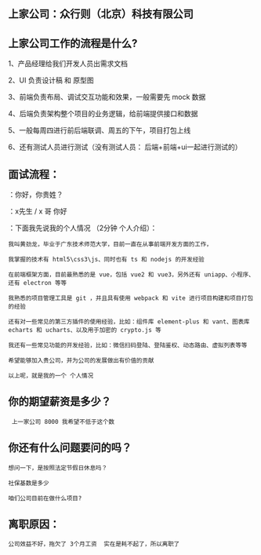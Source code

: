 ## 上家公司：众行则（北京）科技有限公司

## 上家公司工作的流程是什么?

1、产品经理给我们开发人员出需求文档

2、UI 负责设计稿 和 原型图

3、前端负责布局、调试交互功能和效果，一般需要先 mock 数据

4、后端负责架构整个项目的业务逻辑，给前端提供接口和数据

5、一般每周四进行前后端联调、周五的下午，项目打包上线

6、还有测试人员进行测试（没有测试人员： 后端+前端+ui一起进行测试的）


## 面试流程：

：你好，你贵姓？

：x先生 / x 哥 你好

：下面我先说我的个人情况 （2分钟 个人介绍）：

    我叫黄劲龙，毕业于广东技术师范大学，目前一直在从事前端开发方面的工作，

    我掌握的技术有 html5\css3\js、同时也有 ts 和 nodejs 的开发经验

    在前端框架方面，目前最熟悉的是 vue，包括 vue2 和 vue3，另外还有 uniapp、小程序、还有 electron 等等

    我熟悉的项目管理工具是 git ，并且具有使用 webpack 和 vite 进行项目构建和项目打包的经验 

    还有对一些常见的第三方插件的使用经验，比如：组件库 element-plus 和 vant、图表库 echarts 和 ucharts、以及用于加密的 crypto.js 等

    我还有一些常见功能的开发经验，比如：微信扫码登陆、登陆鉴权、动态路由、虚拟列表等等

    希望能够加入贵公司，并为公司的发展做出有价值的贡献

    以上呢，就是我的一个 个人情况


## 你的期望薪资是多少？

     上一家公司 8000 我希望不低于这个数


## 你还有什么问题要问的吗？

    想问一下，是按照法定节假日休息吗？

    社保基数是多少

    咱们公司目前在做什么项目?

## 离职原因：

    公司效益不好，拖欠了 3个月工资  实在是耗不起了，所以离职了